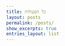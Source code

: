 ```yaml
---
title: כל הפעולות
layout: posts
permalink: /posts/
show_excerpts: true
entries_layout: list
---
```

